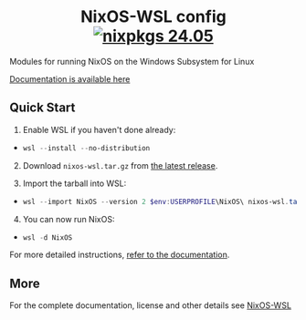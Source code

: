<h1 align=center>
  NixOS-WSL config<br />
  <a href="https://github.com/NixOS/nixpkgs/tree/nixos-24.05"><img src="https://img.shields.io/badge/nixpkgs-24.05-brightgreen" alt="nixpkgs 24.05" /></a>
</h1>

Modules for running NixOS on the Windows Subsystem for Linux

[Documentation is available here](https://nix-community.github.io/NixOS-WSL)

## Quick Start

1. Enable WSL if you haven't done already:

- ```powershell
  wsl --install --no-distribution
  ```

2. Download `nixos-wsl.tar.gz` from [the latest release](https://github.com/nix-community/NixOS-WSL/releases/latest).

3. Import the tarball into WSL:

- ```powershell
  wsl --import NixOS --version 2 $env:USERPROFILE\NixOS\ nixos-wsl.tar.gz
  ```

4. You can now run NixOS:

- ```powershell
  wsl -d NixOS
  ```

For more detailed instructions, [refer to the documentation](https://nix-community.github.io/NixOS-WSL/install.html).

## More

For the complete documentation, license and other details see [NixOS-WSL](https://github.com/nix-community/NixOS-WSL)
